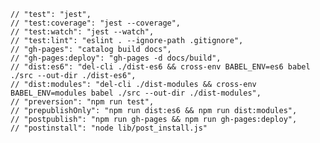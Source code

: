 
    // "test": "jest",
    // "test:coverage": "jest --coverage",
    // "test:watch": "jest --watch",
    // "test:lint": "eslint . --ignore-path .gitignore",
    // "gh-pages": "catalog build docs",
    // "gh-pages:deploy": "gh-pages -d docs/build",
    // "dist:es6": "del-cli ./dist-es6 && cross-env BABEL_ENV=es6 babel ./src --out-dir ./dist-es6",
    // "dist:modules": "del-cli ./dist-modules && cross-env BABEL_ENV=modules babel ./src --out-dir ./dist-modules",
    // "preversion": "npm run test",
    // "prepublishOnly": "npm run dist:es6 && npm run dist:modules",
    // "postpublish": "npm run gh-pages && npm run gh-pages:deploy",
    // "postinstall": "node lib/post_install.js"